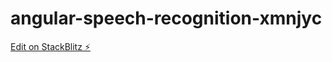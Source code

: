 # angular-speech-recognition-xmnjyc

[Edit on StackBlitz ⚡️](https://stackblitz.com/edit/angular-speech-recognition-xmnjyc)